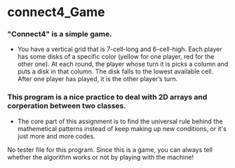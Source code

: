 # connect4_Game
### "Connect4" is a simple game.
 * You have a vertical grid that is 7-cell-long and 6-cell-high. Each player has some disks of a specific color (yellow for one player, red for the other one). At each round, the player whose turn it is picks a column and puts a disk in that column. The disk falls to the lowest available cell. After one player has played, it is the other player’s turn.

### This program is a nice practice to deal with 2D arrays and corperation between two classes. 
  * The core part of this assignment is to find the universal rule behind the mathemetical patterns instead of keep making up new conditions, or it's just more and more codes. 
  
No tester file for this program. 
Since this is a game, you can always tell whether the algorithm works or not by playing with the machine!

